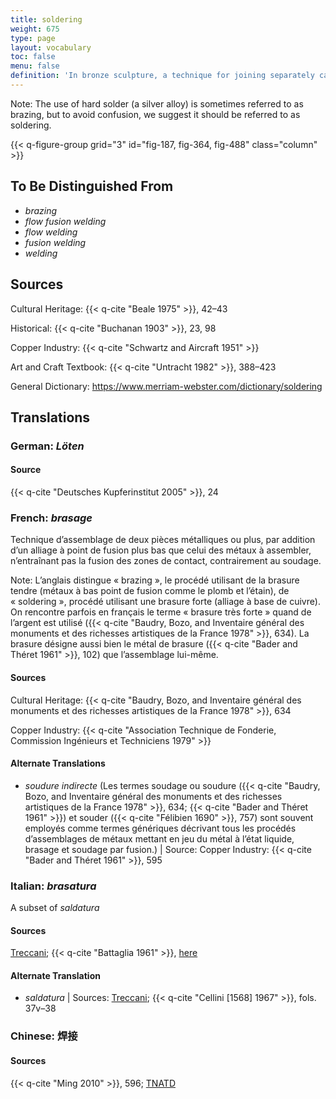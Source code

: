 ```yaml
---
title: soldering
weight: 675
type: page
layout: vocabulary
toc: false
menu: false
definition: 'In bronze sculpture, a technique for joining separately cast parts, {{< q-def "inlays" >}}, {{< q-def "overlays" >}}, or repairs, or for filling {{< q-def "casting defects" >}}, by adding a metal with a lower melting temperature than that of the primary cast. As a rule of thumb, solder is white (alloys of silver, tin, lead, etc.), whereas {{< q-def "brazing" >}} is yellow (copper alloys). Two types of solder include soft solder (low-melting-temperature alloys such as a combination of lead, tin, and/or bismuth) and hard solder (higher-melting-temperature silver alloys).'
---
```


<div class="backmatter">
Note: The use of hard solder (a silver alloy) is sometimes referred to as brazing, but to avoid confusion, we suggest it should be referred to as soldering.
</div>

{{< q-figure-group grid="3" id="fig-187, fig-364, fig-488" class="column" >}}

## To Be Distinguished From

- *brazing*
- *flow fusion welding*
- *flow welding*
- *fusion welding*
- *welding*

## Sources

Cultural Heritage: {{< q-cite "Beale 1975" >}}, 42–43

Historical: {{< q-cite "Buchanan 1903" >}}, 23, 98

Copper Industry: {{< q-cite "Schwartz and Aircraft 1951" >}}

Art and Craft Textbook: {{< q-cite "Untracht 1982" >}}, 388–423

General Dictionary: <https://www.merriam-webster.com/dictionary/soldering>

## Translations

<div class="accordion">

### **German**: *Löten*

#### Source

{{< q-cite "Deutsches Kupferinstitut 2005" >}}, 24

### **French**: *brasage*

Technique d’assemblage de deux pièces métalliques ou plus, par addition d’un alliage à point de fusion plus bas que celui des métaux à assembler, n’entraînant pas la fusion des zones de contact, contrairement au soudage.

<div class="backmatter">
Note: L’anglais distingue « brazing », le procédé utilisant de la brasure tendre (métaux à bas point de fusion comme le plomb et l’étain), de « soldering », procédé utilisant une brasure forte (alliage à base de cuivre). On rencontre parfois en français le terme « brasure très forte » quand de l’argent est utilisé ({{< q-cite "Baudry, Bozo, and Inventaire général des monuments et des richesses artistiques de la France 1978" >}}, 634). La brasure désigne aussi bien le métal de brasure ({{< q-cite "Bader and Théret 1961" >}}, 102) que l’assemblage lui-même.
</div>

#### Sources

Cultural Heritage: {{< q-cite "Baudry, Bozo, and Inventaire général des monuments et des richesses artistiques de la France 1978" >}}, 634

Copper Industry: {{< q-cite "Association Technique de Fonderie, Commission Ingénieurs et Techniciens 1979" >}}

#### Alternate Translations

- *soudure indirecte* (Les termes soudage ou soudure ({{< q-cite "Baudry, Bozo, and Inventaire général des monuments et des richesses artistiques de la France 1978" >}}, 634; {{< q-cite "Bader and Théret 1961" >}}) et souder ({{< q-cite "Félibien 1690" >}}, 757) sont souvent employés comme termes génériques décrivant tous les procédés d’assemblages de métaux mettant en jeu du métal à l’état liquide, brasage et soudage par fusion.) | Source: Copper Industry: {{< q-cite "Bader and Théret 1961" >}}, 595

### **Italian**: *brasatura*

A subset of *saldatura*

#### Sources

[Treccani](https://www.treccani.it/vocabolario/ricerca/brasatura/); {{< q-cite "Battaglia 1961" >}}, [here](http://www.gdli.it/pdf_viewer/Scripts/pdf.js/web/viewer.asp?file=/PDF/GDLI02/GDLI_02_ocr_364.pdf&parola=brasatura)

#### Alternate Translation

- *saldatura* | Sources: [Treccani](https://www.treccani.it/enciclopedia/saldatura/); {{< q-cite "Cellini [1568] 1967" >}}, fols. 37v–38

### **Chinese**: 焊接

#### Sources

{{< q-cite "Ming 2010" >}}, 596; [TNATD](https://terms.naer.edu.tw/detail/993229/?index=4)

</div>
